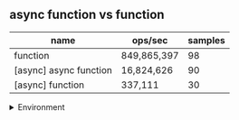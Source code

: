 ## async function vs function

|name|ops/sec|samples|
|-|-|-|
|function|849,865,397|98|
|[async] async function|16,824,626|90|
|[async] function|337,111|30|


<details>
<summary>Environment</summary>

* __Machine:__ linux x64 | 4 vCPUs | 7.6GB Mem
* __Run:__ Tue Nov 07 2023 18:13:34 GMT+0000 (Coordinated Universal Time)
</details>

<!--
{"environment":{"platform":"linux","arch":"x64","cpus":4,"totalMemory":7.6085662841796875},"benchmarks":[{"name":"function","opsSec":849865397.2090824,"samples":6},{"name":"[async] async function","opsSec":16824626.258270986,"samples":6},{"name":"[async] function","opsSec":337111.3723401466,"samples":3}]}-->

